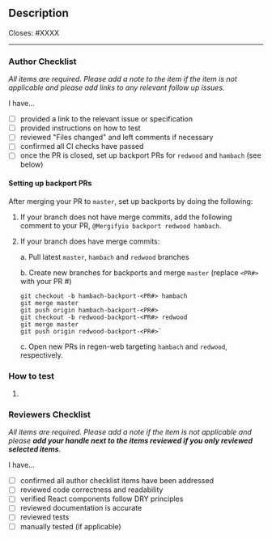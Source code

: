 ## Description

Closes: #XXXX

<!-- Add a description of the changes that this PR introduces and the files that
are the most critical to review. -->

---

### Author Checklist

_All items are required. Please add a note to the item if the item is not applicable and
please add links to any relevant follow up issues._

I have...

- [ ] provided a link to the relevant issue or specification
- [ ] provided instructions on how to test
- [ ] reviewed "Files changed" and left comments if necessary
- [ ] confirmed all CI checks have passed
- [ ] once the PR is closed, set up backport PRs for `redwood` and `hambach` (see below)

#### Setting up backport PRs

After merging your PR to `master`, set up backports by doing the following:

1. If your branch does not have merge commits, add the following comment to
   your PR, `@Mergifyio backport redwood hambach`.

2. If your branch does have merge commits:

    a. Pull latest `master`, `hambach` and `redwood` branches

    b. Create new branches for backports and merge `master` (replace `<PR#>` with your PR #)
    ```
    git checkout -b hambach-backport-<PR#> hambach
    git merge master
    git push origin hambach-backport-<PR#>
    git checkout -b redwood-backport-<PR#> redwood
    git merge master
    git push origin redwood-backport-<PR#>`
    ```

    c. Open new PRs in regen-web targeting `hambach` and `redwood`, respectively.
  

### How to test

1.

### Reviewers Checklist

_All items are required. Please add a note if the item is not applicable and please **add
your handle next to the items reviewed if you only reviewed selected items**._

I have...

- [ ] confirmed all author checklist items have been addressed
- [ ] reviewed code correctness and readability
- [ ] verified React components follow DRY principles
- [ ] reviewed documentation is accurate
- [ ] reviewed tests
- [ ] manually tested (if applicable)
